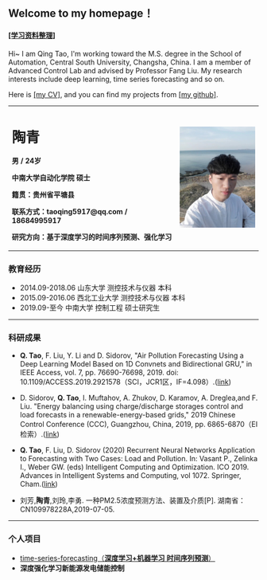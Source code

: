 ## Welcome to my homepage！


#### **[[学习资料整理]](LearningPlan.md)**

Hi~ I am Qing Tao, I'm working toward the M.S. degree in the School of Automation, Central South University, Changsha, China. I am a member of Advanced Control Lab and advised by Professor Fang Liu.  My research interests include deep learning, time series forecasting and so on.

Here is [[my CV]](Files/QingTAO-Resume.pdf), and you can find my projects from [[my github]](https://github.com/taoqing5917).







<table border="0">
  <tr>
    <td width="67%">
      <h1>陶青</h1>
      <p><b>男 / 24岁 </b></p>
      <p><b>中南大学自动化学院 硕士</b></p>
      <p><b>籍贯：贵州省平塘县</b></p>
      <p><b>联系方式：taoqing5917@qq.com / 18684995917</b></p>
      <p><b>研究方向：基于深度学习的时间序列预测、强化学习</b></p>
    </td>
    <td width="33%">
      <img src="/taoqing5917.jpg" width="100%">      
    </td>
  </tr>
</table>



### **教育经历**
- 2014.09-2018.06 山东大学 测控技术与仪器 本科
- 2015.09-2016.06 西北工业大学 测控技术与仪器 本科
- 2019.09-至今 中南大学 控制工程 硕士研究生

---------------------------

### **科研成果**

- **Q. Tao**, F. Liu, Y. Li and D. Sidorov, "Air Pollution Forecasting Using a Deep Learning Model Based on 1D Convnets and Bidirectional GRU," in IEEE Access, vol. 7, pp. 76690-76698, 2019. doi: 10.1109/ACCESS.2019.2921578（SCI，JCR1区，IF=4.098）.([link](https://ieeexplore.ieee.org/document/8732985))

- D. Sidorov, **Q. Tao**, I. Muftahov, A. Zhukov, D. Karamov, A. Dreglea,and F. Liu. "Energy balancing using charge/discharge storages control and load forecasts in a renewable-energy-based grids," 2019 Chinese Control Conference (CCC), Guangzhou, China, 2019, pp. 6865-6870（EI检索）.([link](https://ieeexplore.ieee.org/document/8865777))
- **Q. Tao**, F. Liu, D. Sidorov (2020) Recurrent Neural Networks Application to Forecasting with Two Cases: Load and Pollution. In: Vasant P., Zelinka I., Weber GW. (eds) Intelligent Computing and Optimization. ICO 2019. Advances in Intelligent Systems and Computing, vol 1072. Springer, Cham.([link](https://link.springer.com/chapter/10.1007/978-3-030-33585-4_37))
- 刘芳,**陶青**,刘玲,李勇. 一种PM2.5浓度预测方法、装置及介质[P]. 湖南省：CN109978228A,2019-07-05.



-------------

### 个人项目
- [time-series-forecasting（**深度学习+机器学习 时间序列预测**）](https://github.com/taoqing5917/time-series-forecasting)
- **深度强化学习新能源发电储能控制**

